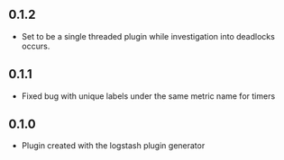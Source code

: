 ## 0.1.2
  - Set to be a single threaded plugin while investigation into deadlocks occurs.
## 0.1.1
  - Fixed bug with unique labels under the same metric name for timers
## 0.1.0
  - Plugin created with the logstash plugin generator
